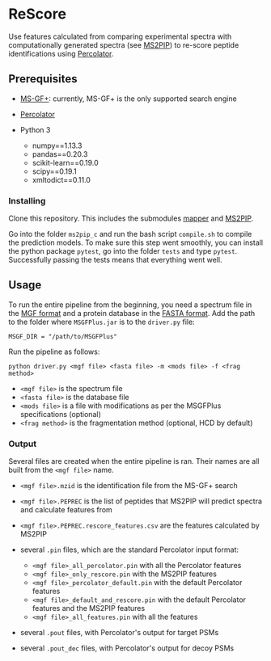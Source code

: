 # ReScore

Use features calculated from comparing experimental spectra with computationally generated spectra (see [MS2PIP](https://github.com/sdgroeve/ms2pip_c)) to re-score peptide identifications using [Percolator](https://github.com/percolator/percolator/).

## Prerequisites

- [MS-GF+](https://omics.pnl.gov/software/ms-gf): currently, MS-GF+ is the only supported search engine
- [Percolator](https://github.com/percolator/percolator/)
- Python 3

  - numpy==1.13.3
  - pandas==0.20.3
  - scikit-learn==0.19.0
  - scipy==0.19.1
  - xmltodict==0.11.0

### Installing

Clone this repository. This includes the submodules [mapper](https://github.com/anasilviacs/mapper/tree/0ee46adcbb20a118a8274908255cc8b3f95a51db) and [MS2PIP](https://github.com/anasilviacs/ms2pip_c/tree/6f037dc2d0797cd25061aaed8091d625123971e1).

Go into the folder `ms2pip_c` and run the bash script `compile.sh` to compile the prediction models. To make sure this step went smoothly, you can install the python package `pytest`, go into the folder `tests` and type `pytest`. Successfully passing the tests means that everything went well.

## Usage

To run the entire pipeline from the beginning, you need a spectrum file in the [MGF format](http://www.matrixscience.com/help/data_file_help.html) and a protein database in the [FASTA format](https://zhanglab.ccmb.med.umich.edu/FASTA/). Add the path to the folder where `MSGFPlus.jar` is to the `driver.py` file:

```
MSGF_DIR = "/path/to/MSGFPlus"
```

Run the pipeline as follows:

```
python driver.py <mgf file> <fasta file> -m <mods file> -f <frag method>
```

- `<mgf file>` is the spectrum file
- `<fasta file>` is the database file
- `<mods file>` is a file with modifications as per the MSGFPlus specifications (optional)
- `<frag method>` is the fragmentation method (optional, HCD by default)

### Output

Several files are created when the entire pipeline is ran. Their names are all built from the `<mgf file>` name.

- `<mgf file>.mzid` is the identification file from the MS-GF+ search
- `<mgf file>.PEPREC` is the list of peptides that MS2PIP will predict spectra and calculate features from
- `<mgf file>.PEPREC.rescore_features.csv` are the features calculated by MS2PIP
- several `.pin` files, which are the standard Percolator input format:

  - `<mgf file>_all_percolator.pin` with all the Percolator features
  - `<mgf file>_only_rescore.pin` with the MS2PIP features
  - `<mgf file>_percolator_default.pin` with the default Percolator features
  - `<mgf file>_default_and_rescore.pin` with the default Percolator features and the MS2PIP features
  - `<mgf file>_all_features.pin` with all the features

- several `.pout` files, with Percolator's output for target PSMs
- several `.pout_dec` files, with Percolator's output for decoy PSMs
